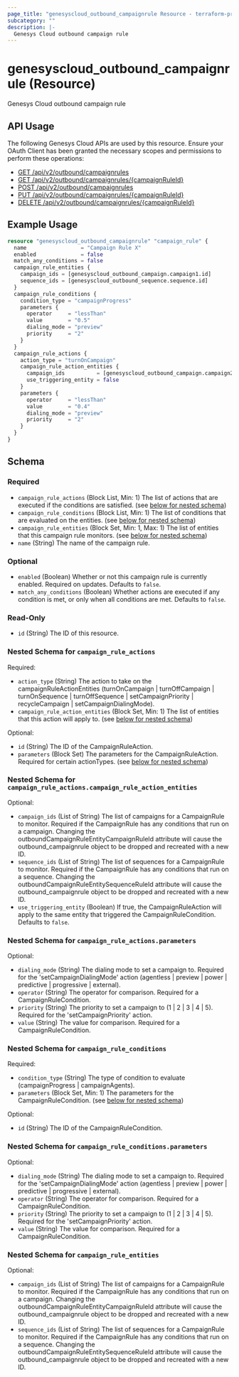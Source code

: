 ```yaml
---
page_title: "genesyscloud_outbound_campaignrule Resource - terraform-provider-genesyscloud"
subcategory: ""
description: |-
  Genesys Cloud outbound campaign rule
---
```

# genesyscloud_outbound_campaignrule (Resource)

Genesys Cloud outbound campaign rule

## API Usage
The following Genesys Cloud APIs are used by this resource. Ensure your OAuth Client has been granted the necessary scopes and permissions to perform these operations:

* [GET /api/v2/outbound/campaignrules](https://developer.genesys.cloud/devapps/api-explorer#get-api-v2-outbound-campaignrules)
* [GET /api/v2/outbound/campaignrules/{campaignRuleId}](https://developer.genesys.cloud/devapps/api-explorer#get-api-v2-outbound-campaignrules--campaignRuleId-)
* [POST /api/v2/outbound/campaignrules](https://developer.genesys.cloud/devapps/api-explorer#post-api-v2-outbound-campaignrules)
* [PUT /api/v2/outbound/campaignrules/{campaignRuleId}](https://developer.genesys.cloud/devapps/api-explorer#put-api-v2-outbound-campaignrules--campaignRuleId-)
* [DELETE /api/v2/outbound/campaignrules/{campaignRuleId}](https://developer.genesys.cloud/devapps/api-explorer#delete-api-v2-outbound-campaignrules--campaignRuleId-)


## Example Usage

```terraform
resource "genesyscloud_outbound_campaignrule" "campaign_rule" {
  name                 = "Campaign Rule X"
  enabled              = false
  match_any_conditions = false
  campaign_rule_entities {
    campaign_ids = [genesyscloud_outbound_campaign.campaign1.id]
    sequence_ids = [genesyscloud_outbound_sequence.sequence.id]
  }
  campaign_rule_conditions {
    condition_type = "campaignProgress"
    parameters {
      operator     = "lessThan"
      value        = "0.5"
      dialing_mode = "preview"
      priority     = "2"
    }
  }
  campaign_rule_actions {
    action_type = "turnOnCampaign"
    campaign_rule_action_entities {
      campaign_ids          = [genesyscloud_outbound_campaign.campaign2.id]
      use_triggering_entity = false
    }
    parameters {
      operator     = "lessThan"
      value        = "0.4"
      dialing_mode = "preview"
      priority     = "2"
    }
  }
}
```

<!-- schema generated by tfplugindocs -->
## Schema

### Required

- `campaign_rule_actions` (Block List, Min: 1) The list of actions that are executed if the conditions are satisfied. (see [below for nested schema](#nestedblock--campaign_rule_actions))
- `campaign_rule_conditions` (Block List, Min: 1) The list of conditions that are evaluated on the entities. (see [below for nested schema](#nestedblock--campaign_rule_conditions))
- `campaign_rule_entities` (Block Set, Min: 1, Max: 1) The list of entities that this campaign rule monitors. (see [below for nested schema](#nestedblock--campaign_rule_entities))
- `name` (String) The name of the campaign rule.

### Optional

- `enabled` (Boolean) Whether or not this campaign rule is currently enabled. Required on updates. Defaults to `false`.
- `match_any_conditions` (Boolean) Whether actions are executed if any condition is met, or only when all conditions are met. Defaults to `false`.

### Read-Only

- `id` (String) The ID of this resource.

<a id="nestedblock--campaign_rule_actions"></a>
### Nested Schema for `campaign_rule_actions`

Required:

- `action_type` (String) The action to take on the campaignRuleActionEntities
(turnOnCampaign | turnOffCampaign | turnOnSequence | turnOffSequence | setCampaignPriority | recycleCampaign | setCampaignDialingMode).
- `campaign_rule_action_entities` (Block Set, Min: 1) The list of entities that this action will apply to. (see [below for nested schema](#nestedblock--campaign_rule_actions--campaign_rule_action_entities))

Optional:

- `id` (String) The ID of the CampaignRuleAction.
- `parameters` (Block Set) The parameters for the CampaignRuleAction. Required for certain actionTypes. (see [below for nested schema](#nestedblock--campaign_rule_actions--parameters))

<a id="nestedblock--campaign_rule_actions--campaign_rule_action_entities"></a>
### Nested Schema for `campaign_rule_actions.campaign_rule_action_entities`

Optional:

- `campaign_ids` (List of String) The list of campaigns for a CampaignRule to monitor. Required if the CampaignRule has any conditions that run on a campaign. Changing the outboundCampaignRuleEntityCampaignRuleId attribute will cause the outbound_campaignrule object to be dropped and recreated with a new ID.
- `sequence_ids` (List of String) The list of sequences for a CampaignRule to monitor. Required if the CampaignRule has any conditions that run on a sequence. Changing the outboundCampaignRuleEntitySequenceRuleId attribute will cause the outbound_campaignrule object to be dropped and recreated with a new ID.
- `use_triggering_entity` (Boolean) If true, the CampaignRuleAction will apply to the same entity that triggered the CampaignRuleCondition. Defaults to `false`.


<a id="nestedblock--campaign_rule_actions--parameters"></a>
### Nested Schema for `campaign_rule_actions.parameters`

Optional:

- `dialing_mode` (String) The dialing mode to set a campaign to. Required for the 'setCampaignDialingMode' action (agentless | preview | power | predictive | progressive | external).
- `operator` (String) The operator for comparison. Required for a CampaignRuleCondition.
- `priority` (String) The priority to set a campaign to (1 | 2 | 3 | 4 | 5). Required for the 'setCampaignPriority' action.
- `value` (String) The value for comparison. Required for a CampaignRuleCondition.



<a id="nestedblock--campaign_rule_conditions"></a>
### Nested Schema for `campaign_rule_conditions`

Required:

- `condition_type` (String) The type of condition to evaluate (campaignProgress | campaignAgents).
- `parameters` (Block Set, Min: 1) The parameters for the CampaignRuleCondition. (see [below for nested schema](#nestedblock--campaign_rule_conditions--parameters))

Optional:

- `id` (String) The ID of the CampaignRuleCondition.

<a id="nestedblock--campaign_rule_conditions--parameters"></a>
### Nested Schema for `campaign_rule_conditions.parameters`

Optional:

- `dialing_mode` (String) The dialing mode to set a campaign to. Required for the 'setCampaignDialingMode' action (agentless | preview | power | predictive | progressive | external).
- `operator` (String) The operator for comparison. Required for a CampaignRuleCondition.
- `priority` (String) The priority to set a campaign to (1 | 2 | 3 | 4 | 5). Required for the 'setCampaignPriority' action.
- `value` (String) The value for comparison. Required for a CampaignRuleCondition.



<a id="nestedblock--campaign_rule_entities"></a>
### Nested Schema for `campaign_rule_entities`

Optional:

- `campaign_ids` (List of String) The list of campaigns for a CampaignRule to monitor. Required if the CampaignRule has any conditions that run on a campaign. Changing the outboundCampaignRuleEntityCampaignRuleId attribute will cause the outbound_campaignrule object to be dropped and recreated with a new ID.
- `sequence_ids` (List of String) The list of sequences for a CampaignRule to monitor. Required if the CampaignRule has any conditions that run on a sequence. Changing the outboundCampaignRuleEntitySequenceRuleId attribute will cause the outbound_campaignrule object to be dropped and recreated with a new ID.

